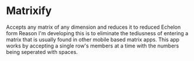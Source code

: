 # Matrixify
Accepts any matrix of any dimension and reduces it to reduced Echelon form
Reason I'm developing this is to eliminate the tediusness of entering a matrix
that is usually found in other mobile based matrix apps.
This app works by accepting a single row's members at a time with the numbers being
seperated with spaces.

